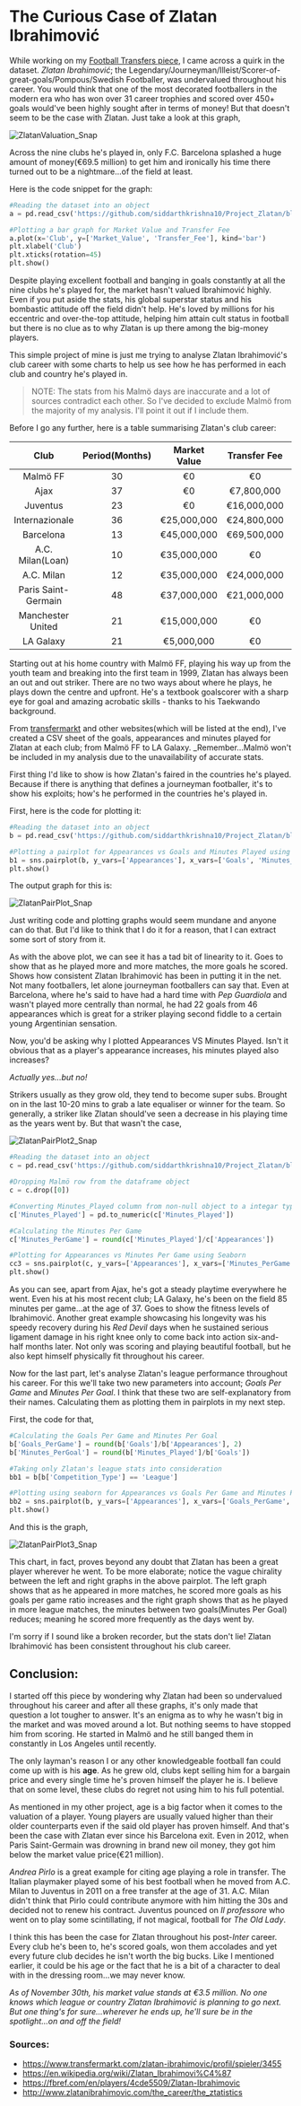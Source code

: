 # The Curious Case of Zlatan Ibrahimović

While working on my [Football Transfers piece](https://github.com/siddarthkrishna10/Football_Transfers), I came across a quirk in the dataset. _Zlatan Ibrahimović_; the Legendary/Journeyman/Illeist/Scorer-of-great-goals/Pompous/Swedish Footballer, was undervalued throughout his career. You would think that one of the most decorated footballers in the modern era who has won over 31 career trophies and scored over 450+ goals would've been highly sought after in terms of money! But that doesn't seem to be the case with Zlatan. Just take a look at this graph,

![ZlatanValuation_Snap](https://github.com/siddarthkrishna10/Project_Zlatan/blob/master/Code/ZlatanValuation_Snap.PNG)

Across the nine clubs he's played in, only F.C. Barcelona splashed a huge amount of money(€69.5 million) to get him and ironically his time there turned out to be a nightmare...of the field at least.

Here is the code snippet for the graph:
```python
#Reading the dataset into an object
a = pd.read_csv('https://github.com/siddarthkrishna10/Project_Zlatan/blob/master/Code/ZlatanStat_Sheet.csv')

#Plotting a bar graph for Market Value and Transfer Fee
a.plot(x='Club', y=['Market_Value', 'Transfer_Fee'], kind='bar')
plt.xlabel('Club')
plt.xticks(rotation=45)
plt.show()
```

Despite playing excellent football and banging in goals constantly at all the nine clubs he's played for, the market hasn't valued Ibrahimović highly. Even if you put aside the stats, his global superstar status and his bombastic attitude off the field didn't help. He's loved by millions for his eccentric and over-the-top attitude, helping him attain cult status in football but there is no clue as to why Zlatan is up there among the big-money players.

This simple project of mine is just me trying to analyse Zlatan Ibrahimović's club career with some charts to help us see how he has performed in each club and country he's played in.

> NOTE: The stats from his Malmö days are inaccurate and a lot of sources contradict each other. So I've decided to exclude Malmö from the majority of my analysis. I'll point it out if I include them.

Before I go any further, here is a table summarising Zlatan's club career:

Club | Period(Months) | Market Value | Transfer Fee | Appearances | Minutes Played | Goals | Assists
:---: | :---: | :---: | :---: | :---: | :---: | :---: | :---: 
Malmö FF | 30 | €0 | €0 | 47 | NA | 18 | 3
Ajax | 37 | €0 | €7,800,000 | 110 | 7193 | 48 | 15
Juventus | 23 |  €0 | €16,000,000 | 92 | 6867 | 26 | 7
Internazionale | 36 | €25,000,000 | €24,800,000 | 117 | 9712 | 66 | 29
Barcelona | 13 |  €45,000,000 | €69,500,000 | 46 | 3334 | 22 | 13
A.C. Milan(Loan) | 10 |  €35,000,000 | €0 | 41 | 3394 | 21 | 12
A.C. Milan | 12 | €35,000,000 | €24,000,000 | 44 | 3807 | 35 | 12
Paris Saint-Germain | 48 | €37,000,000 | €21,000,000 | 180 | 15090 | 156 | 60
Manchester United | 21 |  €15,000,000 | €0 | 53 | 4034 | 29 | 10
LA Galaxy | 21 | €5,000,000 | €0 | 58 | 4933 | 53 | 15

Starting out at his home country with Malmö FF, playing his way up from the youth team and breaking into the first team in 1999, Zlatan has always been an out and out striker. There are no two ways about where he plays, he plays down the centre and upfront. He's a textbook goalscorer with a sharp eye for goal and amazing acrobatic skills - thanks to his Taekwando background.

From [transfermarkt](https://www.transfermarkt.com/) and other websites(which will be listed at the end), I've created a CSV sheet of the goals, appearances and minutes played for Zlatan at each club; from Malmö FF to LA Galaxy. _Remember...Malmö won't be included in my analysis due to the unavailability of accurate stats.

First thing I'd like to show is how Zlatan's faired in the countries he's played. Because if there is anything that defines a journeyman footballer, it's to show his exploits; how's he performed in the countries he's played in.

First, here is the code for plotting it:

```python
#Reading the dataset into an object
b = pd.read_csv('https://github.com/siddarthkrishna10/Project_Zlatan/blob/master/Code/Zlatan_ClubComp.csv')

#Plotting a pairplot for Appearances vs Goals and Minutes Played using Seaborn
b1 = sns.pairplot(b, y_vars=['Appearances'], x_vars=['Goals', 'Minutes_Played'], hue="Country")
plt.show()
```

The output graph for this is:

![ZlatanPairPlot_Snap](https://github.com/siddarthkrishna10/Project_Zlatan/blob/master/Code/ZlatanPairPlot1_Snap.PNG)

Just writing code and plotting graphs would seem mundane and anyone can do that. But I'd like to think that I do it for a reason, that I can extract some sort of story from it.

As with the above plot, we can see it has a tad bit of linearity to it. Goes to show that as he played more and more matches, the more goals he scored. Shows how consistent Zlatan Ibrahimović has been in putting it in the net. Not many footballers, let alone journeyman footballers can say that. Even at Barcelona, where he's said to have had a hard time with _Pep Guardiola_ and wasn't played more centrally than normal, he had 22 goals from 46 appearances which is great for a striker playing second fiddle to a certain young Argentinian sensation.

Now, you'd be asking why I plotted Appearances VS Minutes Played. Isn't it obvious that as a player's appearance increases, his minutes played also increases?

_Actually yes...but no!_

Strikers usually as they grow old, they tend to become super subs. Brought on in the last 10-20 mins to grab a late equaliser or winner for the team. So generally, a striker like Zlatan should've seen a decrease in his playing time as the years went by. But that wasn't the case,

![ZlatanPairPlot2_Snap](https://github.com/siddarthkrishna10/Project_Zlatan/blob/master/Code/ZlatanPairPlot2_Snap.PNG)

```python
#Reading the dataset into an object
c = pd.read_csv('https://github.com/siddarthkrishna10/Project_Zlatan/blob/master/Code/ZlatanStat_Sheet.csv')

#Dropping Malmö row from the dataframe object
c = c.drop([0])

#Converting Minutes_Played column from non-null object to a integar type
c['Minutes_Played'] = pd.to_numeric(c['Minutes_Played'])

#Calculating the Minutes Per Game
c['Minutes_PerGame'] = round(c['Minutes_Played']/c['Appearances'])

#Plotting for Appearances vs Minutes Per Game using Seaborn
cc3 = sns.pairplot(c, y_vars=['Appearances'], x_vars=['Minutes_PerGame'], hue="Club")
plt.show()
```

As you can see, apart from Ajax, he's got a steady playtime everywhere he went. Even his at his most recent club; LA Galaxy, he's been on the field 85 minutes per game...at the age of 37. Goes to show the fitness levels of Ibrahimović. Another great example showcasing his longevity was his speedy recovery during his _Red Devil_ days when he sustained serious ligament damage in his right knee only to come back into action six-and-half months later. Not only was scoring and playing beautiful football, but he also kept himself physically fit throughout his career.

Now for the last part, let's analyse Zlatan's league performance throughout his career. For this we'll take two new parameters into account; _Goals Per Game_ and _Minutes Per Goal_. I think that these two are self-explanatory from their names. Calculating them as plotting them in pairplots in my next step.

First, the code for that,

```python
#Calculating the Goals Per Game and Minutes Per Goal
b['Goals_PerGame'] = round(b['Goals']/b['Appearances'], 2)
b['Minutes_PerGoal'] = round(b['Minutes_Played']/b['Goals'])

#Taking only Zlatan's league stats into consideration
bb1 = b[b['Competition_Type'] == 'League']

#Plotting using seaborn for Appearances vs Goals Per Game and Minutes Per goal
bb2 = sns.pairplot(b, y_vars=['Appearances'], x_vars=['Goals_PerGame', 'Minutes_PerGoal'], hue="Club")
plt.show()
```

And this is the graph,

![ZlatanPairPlot3_Snap](https://github.com/siddarthkrishna10/Project_Zlatan/blob/master/Code/ZlatanPairPlot3_Snap.PNG)

This chart, in fact, proves beyond any doubt that Zlatan has been a great player wherever he went. To be more elaborate; notice the vague chirality between the left and right graphs in the above pairplot. The left graph shows that as he appeared in more matches, he scored more goals as his goals per game ratio increases and the right graph shows that as he played in more league matches, the minutes between two goals(Minutes Per Goal) reduces; meaning he scored more frequently as the days went by.

I'm sorry if I sound like a broken recorder, but the stats don't lie! Zlatan Ibrahimović has been consistent throughout his club career. 

## Conclusion:

I started off this piece by wondering why Zlatan had been so undervalued throughout his career and after all these graphs, it's only made that question a lot tougher to answer. It's an enigma as to why he wasn't big in the market and was moved around a lot. But nothing seems to have stopped him from scoring. He started in Malmö and he still banged them in constantly in Los Angeles until recently.

The only layman's reason I or any other knowledgeable football fan could come up with is his **age**. As he grew old, clubs kept selling him for a bargain price and every single time he's proven himself the player he is. I believe that on some level, these clubs do regret not using him to his full potential.

As mentioned in my other project, age is a big factor when it comes to the valuation of a player. Young players are usually valued higher than their older counterparts even if the said old player has proven himself. And that's been the case with Zlatan ever since his Barcelona exit. Even in 2012, when Paris Saint-Germain was drowning in brand new oil money, they got him below the market value price(€21 million). 

_Andrea Pirlo_ is a great example for citing age playing a role in transfer. The Italian playmaker played some of his best football when he moved from A.C. Milan to Juventus in 2011 on a free transfer at the age of 31. A.C. Milan didn't think that Pirlo could contribute anymore with him hitting the 30s and decided not to renew his contract. Juventus pounced on _Il professore_ who went on to play some scintillating, if not magical, football for _The Old Lady_.

I think this has been the case for Zlatan throughout his post-_Inter_ career. Every club he's been to, he's scored goals, won them accolades and yet every future club decides he isn't worth the big bucks. Like I mentioned earlier, it could be his age or the fact that he is a bit of a character to deal with in the dressing room...we may never know.

_As of November 30th, his market value stands at €3.5 million. No one knows which league or country Zlatan Ibrahimović is planning to go next. But one thing's for sure...wherever he ends up, he'll sure be in the spotlight...on and off the field!_

### Sources:
- https://www.transfermarkt.com/zlatan-ibrahimovic/profil/spieler/3455
- https://en.wikipedia.org/wiki/Zlatan_Ibrahimovi%C4%87
- https://fbref.com/en/players/4cde5509/Zlatan-Ibrahimovic
- http://www.zlatanibrahimovic.com/the_career/the_ztatistics
